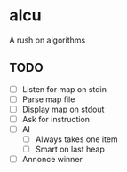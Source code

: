 # alcu
A rush on algorithms

## TODO

- [ ] Listen for map on stdin
- [ ] Parse map file
- [ ] Display map on stdout
- [ ] Ask for instruction
- [ ] AI
  - [ ] Always takes one item
  - [ ] Smart on last heap
- [ ] Annonce winner
